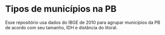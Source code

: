 # Tipos de municípios na PB

Esse repositório usa dados do IBGE de 2010 para agrupar municípios da PB de acordo com seu tamanho, IDH e distância do litoral. 

